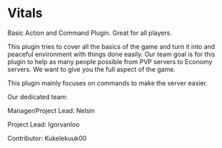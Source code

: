 Vitals
======

Basic Action and Command Plugin. Great for all players.

This plugin tries to cover all the basics of the game and turn it into and peaceful environment with things done easily. 
Our team goal is for this plugin to help as many people possible from PVP servers to Economy servers. We want to give you 
the full aspect of the game.

This plugin mainly focuses on commands to make the server easier.

Our dedicated team:

Manager/Project Lead: Nelsin

Project Lead: Igorvanloo

Contributor: Kukelekuuk00


